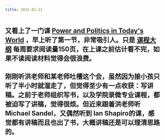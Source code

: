 ```yaml
---
title: 2021-03-21
---
```


## 又看上了一门课 [Power and Politics in Today's World](https://www.youtube.com/playlist?list=PLh9mgdi4rNeyViG2ar68jkgEi4y6doNZy) ，早上听了第一节，非常吸引人。只是 [课程大纲](https://shapiro.macmillan.yale.edu/sites/default/files/files/Devane%20syllabus%20with%20dates(1).pdf) 每周要求阅读量150页，在上课之前估计看不完，如果不读阅读材料觉得会很浪费。
## 刚刚听洪老师和某老师吐槽这个会，虽然因为接小孩只听了半小时就溜走了，但觉得至少有一点收获：写讲稿。之前于老师组织写书，以及学院录微专业课程，都被迫写了讲稿，觉得很烦。但近来跟着洪老师听 Michael Sandel，又偶然听到 Ian Shapiro的课，感觉都有讲稿而且也出了书，大概讲稿还是可以理清思路的。
